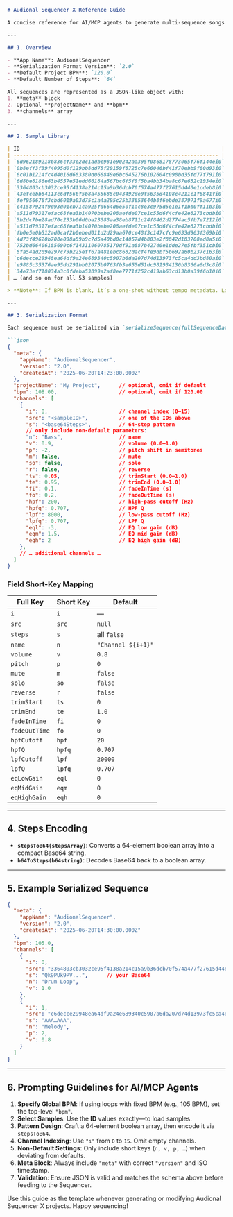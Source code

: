 ````markdown
# Audional Sequencer X Reference Guide

A concise reference for AI/MCP agents to generate multi-sequence songs in the correct serialized format for the Audional Sequencer X.

---

## 1. Overview

- **App Name**: AudionalSequencer  
- **Serialization Format Version**: `2.0`  
- **Default Project BPM**: `120.0`  
- **Default Number of Steps**: `64`  

All sequences are represented as a JSON-like object with:
1. **meta** block  
2. Optional **projectName** and **bpm**  
3. **channels** array  

---

## 2. Sample Library

| ID                                                                 | Label                                                     | Type      | BPM  |
| ------------------------------------------------------------------ | --------------------------------------------------------- | --------- | ---- |
| `6d962189218b836cf33e2dc1adbc981e90242aa395f0868178773065f76f144ei0` | Audional Sample #1, 125BPM                                | one-shot  | 125  |
| `0b8eff3f39f4095d0f129bb8dd75f29159f8725c7e66046bf41f70ebb9f60d93i0` | Melophonic Bass + Kick, 125BPM                            | one-shot  | 125  |
| `6c01b1214fc4d4016d683380d066849e6bc645276b102604c098bd35fd77f791i0` | Melophonic Snare                                          | one-shot  |      |
| `6d8be8186e63b4557e51edd66184a567bc6f5f9f5ba4bb34ba8c67e652c1934ei0` | Neill Armstrong “One small step for man…”                 | one-shot  |      |
| `3364803cb3032ce95f4138a214c15a9b36dcb70f574a477f27615d448e1cdeb8i0` | 8 Bit Drum Loop, 105BPM                                   | loop      | 105  |
| `43efcebb84113c6df56bf5b8a455685c043492de9f5635d4108c4211c1f6841fi0` | Pump It                                                   | one-shot  |      |
| `fef956676f3cbd6019a03d75c1a4a295c25b33653644b8f6ebde387971f9a677i0` | Wobble Bass, 125BPM                                       | one-shot  | 125  |
| `c41587924f9d93d01cb71ca925fd664d6e50f1ac8e3c975d5e1e1f1bb0ff11b3i0` | Audional Jim                                              | one-shot  |      |
| `a511d79317efac68fea3b14070bebe208aefde07ce1c55d6f4cfe42e8273cbdbi0` | Denim Avengers Kick                                       | one-shot  |      |
| `5b2dc7be28ad70c233b06d0ba23888aa38eb8711c24f8462d2774ac5fb7e7212i0` | Denim Avengers Kick                                       | one-shot  |      |
| `a511d79317efac68fea3b14070bebe208aefde07ce1c55d6f4cfe42e8273cbdbi0` | Denim Avengers Tom                                        | one-shot  |      |
| `fb0e5e0b512ad0caf2b0ebed011d2d29aa670ce48f3c147cfc9e633d963f369bi0` | Denim Avengers cheese HUUH                                | one-shot  |      |
| `4d73f49620b708e098a59b9c7d5a40bd0c14057d4b803e2f8842d183708ed8a5i0` | Denim Avengers I Like Cheese                              | one-shot  |      |
| `752bd66406185690c6f14311060785170df91a887b42740e1dde27e5fbf351cbi0` | Denim Avengers MS10 woop                                  | one-shot  |      |
| `8fa54ad2d9e297c79b225eff67a481ebc8682dacf4fe9dbf5b692a60b237c163i0` | Entertainment - Quiet Loop                                | loop      |      |
| `c6decce29948ea64df9a24e689340c5907b6da207d74d13973fc5ca4dd3bd80ai0` | Bitcoin Step Melody G, 105BPM                             | one-shot  | 105  |
| `e9885c35376ae95dd291bb02075b0763fb3e655d51dc981984130b8366a6d3c8i0` | Bitcoin Step Mel Fill 2, 105BPM                           | one-shot  | 105  |
| `34e73ef718034a3c0fdeba53899a2af8ee7771f252c419ab63cd13b0a39f6b10i0` | Bitcoin Step Mel Fill 1, 105BPM                           | one-shot  | 105  |
| … (and so on for all 53 samples)                                    |                                                           |           |      |

> **Note**: If BPM is blank, it’s a one-shot without tempo metadata. Loops usually include “Loop” in the label.

---

## 3. Serialization Format

Each sequence must be serialized via `serializeSequence(fullSequenceData)` into an object:

```json
{
  "meta": {
    "appName": "AudionalSequencer",
    "version": "2.0",
    "createdAt": "2025-06-20T14:23:00.000Z"
  },
  "projectName": "My Project",      // optional, omit if default
  "bpm": 108.00,                    // optional, omit if 120.00
  "channels": [
    {
      "i": 0,                       // channel index (0–15)
      "src": "<sampleID>",          // one of the IDs above
      "s": "<base64Steps>",         // 64-step pattern
      // only include non-default parameters:
      "n": "Bass",                  // name
      "v": 0.9,                     // volume (0.0–1.0)
      "p": -2,                      // pitch shift in semitones
      "m": false,                   // mute
      "so": false,                  // solo
      "r": false,                   // reverse
      "ts": 0.05,                   // trimStart (0.0–1.0)
      "te": 0.95,                   // trimEnd (0.0–1.0)
      "fi": 0.1,                    // fadeInTime (s)
      "fo": 0.2,                    // fadeOutTime (s)
      "hpf": 200,                   // high-pass cutoff (Hz)
      "hpfq": 0.707,                // HPF Q
      "lpf": 8000,                  // low-pass cutoff (Hz)
      "lpfq": 0.707,                // LPF Q
      "eql": -3,                    // EQ low gain (dB)
      "eqm": 1.5,                   // EQ mid gain (dB)
      "eqh": 2                      // EQ high gain (dB)
    },
    // … additional channels …
  ]
}
````

### Field Short-Key Mapping

| Full Key      | Short Key | Default            |
| ------------- | --------- | ------------------ |
| `i`           | `i`       | —                  |
| `src`         | `src`     | `null`             |
| `steps`       | `s`       | all `false`        |
| `name`        | `n`       | `"Channel ${i+1}"` |
| `volume`      | `v`       | `0.8`              |
| `pitch`       | `p`       | `0`                |
| `mute`        | `m`       | `false`            |
| `solo`        | `so`      | `false`            |
| `reverse`     | `r`       | `false`            |
| `trimStart`   | `ts`      | `0`                |
| `trimEnd`     | `te`      | `1.0`              |
| `fadeInTime`  | `fi`      | `0`                |
| `fadeOutTime` | `fo`      | `0`                |
| `hpfCutoff`   | `hpf`     | `20`               |
| `hpfQ`        | `hpfq`    | `0.707`            |
| `lpfCutoff`   | `lpf`     | `20000`            |
| `lpfQ`        | `lpfq`    | `0.707`            |
| `eqLowGain`   | `eql`     | `0`                |
| `eqMidGain`   | `eqm`     | `0`                |
| `eqHighGain`  | `eqh`     | `0`                |

---

## 4. Steps Encoding

* **`stepsToB64(stepsArray)`**: Converts a 64-element boolean array into a compact Base64 string.
* **`b64ToSteps(b64string)`**: Decodes Base64 back to a boolean array.

---

## 5. Example Serialized Sequence

```json
{
  "meta": {
    "appName": "AudionalSequencer",
    "version": "2.0",
    "createdAt": "2025-06-20T14:30:00.000Z"
  },
  "bpm": 105.0,
  "channels": [
    {
      "i": 0,
      "src": "3364803cb3032ce95f4138a214c15a9b36dcb70f574a477f27615d448e1cdeb8i0",
      "s": "Qk9PUk9PV...",      // your Base64
      "n": "Drum Loop",
      "v": 1.0
    },
    {
      "i": 1,
      "src": "c6decce29948ea64df9a24e689340c5907b6da207d74d13973fc5ca4dd3bd80ai0",
      "s": "AAA…AAA",    
      "n": "Melody",
      "p": 2,
      "v": 0.8
    }
  ]
}
```

---

## 6. Prompting Guidelines for AI/MCP Agents

1. **Specify Global BPM**: If using loops with fixed BPM (e.g., 105 BPM), set the top-level `"bpm"`.
2. **Select Samples**: Use the **ID** values exactly—to load samples.
3. **Pattern Design**: Craft a 64-element boolean array, then encode it via `stepsToB64`.
4. **Channel Indexing**: Use `"i"` from `0` to `15`. Omit empty channels.
5. **Non-Default Settings**: Only include short keys (`n, v, p, …`) when deviating from defaults.
6. **Meta Block**: Always include `"meta"` with correct `"version"` and ISO timestamp.
7. **Validation**: Ensure JSON is valid and matches the schema above before feeding to the Sequencer.

Use this guide as the template whenever generating or modifying Audional Sequencer X projects. Happy sequencing!

```
```
